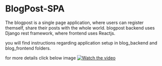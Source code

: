 # BlogPost-SPA

The blogpost is a single page application, where users can register themself, share their posts with the whole world. blogpost backend uses Django rest framework, where frontend uses Reactjs.

you will find instructions regarding application setup in blog_backend and blog_frontend folders.

for more details click below image
[![Watch the video](https://img.youtube.com/vi/0f6ivXYwjTU/maxresdefault.jpg)](https://youtu.be/0f6ivXYwjTU)

